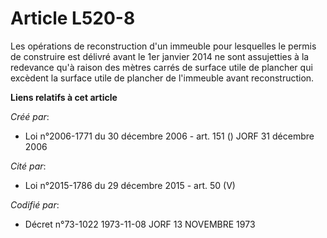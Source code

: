 # Article L520-8

Les opérations de reconstruction d'un immeuble pour lesquelles le permis de construire est délivré avant le 1er janvier 2014
ne sont assujetties à la redevance qu'à raison des mètres carrés de surface utile de plancher qui excèdent la surface utile
de plancher de l'immeuble avant reconstruction.

**Liens relatifs à cet article**

_Créé par_:

  - Loi n°2006-1771 du 30 décembre 2006 - art. 151 () JORF 31 décembre 2006

_Cité par_:

  - Loi n°2015-1786 du 29 décembre 2015 - art. 50 (V)

_Codifié par_:

  - Décret n°73-1022 1973-11-08 JORF 13 NOVEMBRE 1973
